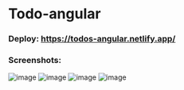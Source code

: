 # Todo-angular

### Deploy: https://todos-angular.netlify.app/
### Screenshots: 
![image](https://github.com/Milena-Belianova/Todo-angular/assets/93428081/9181a811-1341-44d3-9ef4-31b54ceb8ab9)
![image](https://github.com/Milena-Belianova/Todo-angular/assets/93428081/11a9715e-2953-43b3-b614-dece435e8be1)
![image](https://github.com/Milena-Belianova/Todo-angular/assets/93428081/5ea460ca-ce2b-4289-9255-cfdc99f01734)
![image](https://github.com/Milena-Belianova/Todo-angular/assets/93428081/c28e5a43-b15f-482c-b14f-88d911faadff)
